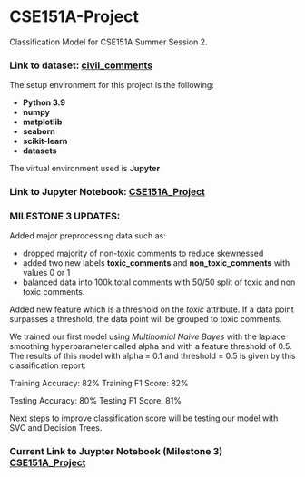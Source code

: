 # CSE151A-Project
Classification Model for CSE151A Summer Session 2. 

### Link to dataset: [civil_comments](https://huggingface.co/datasets/google/civil_comments)

The setup environment for this project is the following:

- __Python 3.9__
- __numpy__
- __matplotlib__
- __seaborn__
- __scikit-learn__
- __datasets__
  
The virtual environment used is __Jupyter__

### Link to Jupyter Notebook: [CSE151A_Project](https://github.com/c4ngo/CSE151A-Project/blob/Milestone2/CSE151A_Project.ipynb)

### MILESTONE 3 UPDATES:

Added major preprocessing data such as:
  - dropped majority of non-toxic comments to reduce skewnessed
  - added two new labels __toxic_comments__ and __non_toxic_comments__ with values 0 or 1
  - balanced data into 100k total comments with 50/50 split of toxic and non toxic comments.
    
Added new feature which is a threshold on the _toxic_ attribute. If a data point surpasses a threshold, the data point will be grouped to toxic comments. 

We trained our first model using _Multinomial Naive Bayes_ with the laplace smoothing hyperparameter called alpha and with a feature threshold of 0.5. 
The results of this model with alpha = 0.1 and threshold = 0.5 is given by this classification report:

Training Accuracy: 82%
Training F1 Score: 82%

Testing Accuracy: 80%
Testing F1 Score: 81%

Next steps to improve classification score will be testing our model with SVC and Decision Trees.

### Current Link to Juypter Notebook (Milestone 3) [CSE151A_Project](https://github.com/c4ngo/CSE151A-Project/blob/Milestone3/CSE151A_Project.ipynb)
